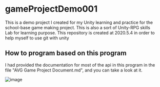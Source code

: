 # gameProjectDemo001
This is a demo project I created for my Unity learning and practice for the school-base game making project. This is also a sort of Unity-RPG skills Lab for learning purpose. This repository is created at 2020.5.4 in order to help myself to use git with unity

## How to program based on this program
I had provided the documentation for most of the api in this program in the file "AVG Game Project Document.md", and you can take a look at it.


![image](https://user-images.githubusercontent.com/36402030/132960745-df172b4f-cfd7-4cec-a8a4-66f82af9a9b3.png)

